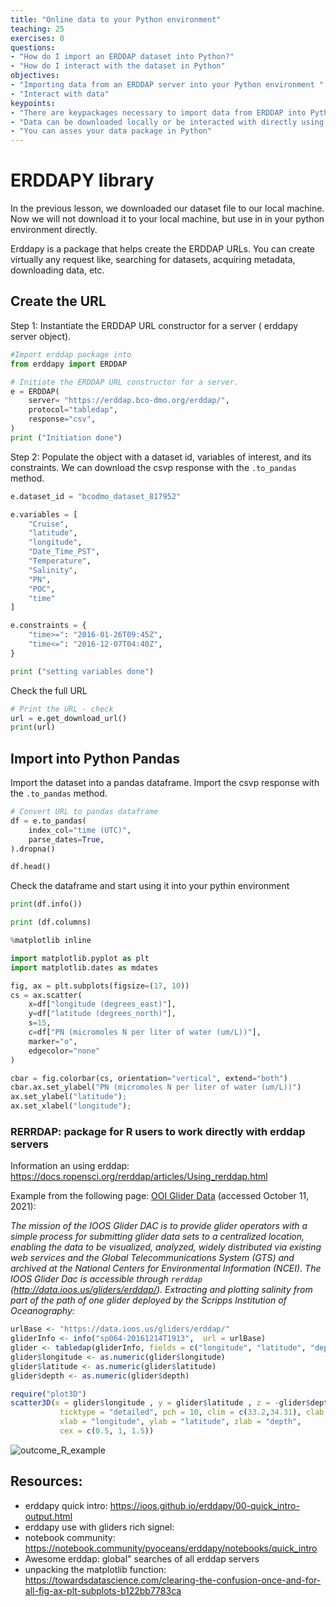```yaml
---
title: "Online data to your Python environment"
teaching: 25
exercises: 0
questions:
- "How do I import an ERDDAP dataset into Python?"
- "How do I interact with the dataset in Python"
objectives:
- "Importing data from an ERDDAP server into your Python environment "
- "Interact with data"
keypoints:
- "There are keypackages necessary to import data from ERDDAP into Python: pandas"
- "Data can be downloaded locally or be interacted with directly using erddapy"
- "You can asses your data package in Python"
---
```


# ERDDAPY library

In the previous lesson, we downloaded our dataset file to our local machine. Now we will not download it to your local machine, but use in in your python environment directly. 

Erddapy is a package that helps create the ERDDAP URLs. You can create virtually any request like, searching for datasets, acquiring metadata, downloading data, etc.



## Create the URL

Step 1: Instantiate the ERDDAP URL constructor for a server ( erddapy server object). 

```python
#Import erddap package into 
from erddapy import ERDDAP

# Initiate the ERDDAP URL constructor for a server. 
e = ERDDAP(
    server= "https://erddap.bco-dmo.org/erddap/",
    protocol="tabledap",
    response="csv",
)
print ("Initiation done")
```

Step 2: Populate the object with  a dataset id, variables of interest,  and its constraints. We can download the csvp response with the `.to_pandas` method.

```python
e.dataset_id = "bcodmo_dataset_817952"

e.variables = [
    "Cruise",
    "latitude",
    "longitude",
    "Date_Time_PST",
    "Temperature",
    "Salinity",
    "PN",
    "POC",
    "time"
]

e.constraints = {
    "time>=": "2016-01-26T09:45Z",
    "time<=": "2016-12-07T04:40Z",
}

print ("setting variables done")

```

Check the full URL

```python
# Print the URL - check
url = e.get_download_url()
print(url)
```

## Import into Python Pandas

Import the dataset into a pandas dataframe. Import the csvp response with the `.to_pandas` method.

```python
# Convert URL to pandas dataframe
df = e.to_pandas(
    index_col="time (UTC)",
    parse_dates=True,
).dropna()

df.head()
```

Check the dataframe and start using it into your pythin environment

```python
print(df.info())
```

```python
print (df.columns)
```

```python
%matplotlib inline

import matplotlib.pyplot as plt
import matplotlib.dates as mdates

fig, ax = plt.subplots(figsize=(17, 10))
cs = ax.scatter(
    x=df["longitude (degrees_east)"],
    y=df["latitude (degrees_north)"],
    s=15,
    c=df["PN (micromoles N per liter of water (um/L))"],
    marker="o",
    edgecolor="none"
)

cbar = fig.colorbar(cs, orientation="vertical", extend="both")
cbar.ax.set_ylabel("PN (micromoles N per liter of water (um/L))")
ax.set_ylabel("latitude");
ax.set_xlabel("longitude");
```






### RERRDAP: package for R users to work directly with erddap servers

Information an using erddap: https://docs.ropensci.org/rerddap/articles/Using_rerddap.html  

Example from the following page: [OOI Glider Data](https://docs.ropensci.org/rerddap/articles/Using_rerddap.html#ioos-glider-data) (accessed October 11, 2021):

*The mission of the IOOS Glider DAC is to provide glider operators with a simple process for submitting glider data sets to a centralized  location, enabling the data to be visualized, analyzed, widely  distributed via existing web services and the Global Telecommunications  System (GTS) and archived at the National Centers for Environmental  Information (NCEI). The IOOS Glider Dac is accessible through `rerddap` (http://data.ioos.us/gliders/erddap/). Extracting and plotting salinity from part of the path of one glider deployed by the Scripps Institution of Oceanography:*

```R
urlBase <- "https://data.ioos.us/gliders/erddap/"
gliderInfo <- info("sp064-20161214T1913",  url = urlBase)
glider <- tabledap(gliderInfo, fields = c("longitude", "latitude", "depth", "salinity"), 'time>=2016-12-14', 'time<=2016-12-23', url = urlBase)
glider$longitude <- as.numeric(glider$longitude)
glider$latitude <- as.numeric(glider$latitude)
glider$depth <- as.numeric(glider$depth)
```

``` R
require("plot3D")
scatter3D(x = glider$longitude , y = glider$latitude , z = -glider$depth, colvar = glider$salinity, col = colors$salinity, phi = 40, theta = 25, bty = "g", type = "p",
           ticktype = "detailed", pch = 10, clim = c(33.2,34.31), clab = 'Salinity',
           xlab = "longitude", ylab = "latitude", zlab = "depth",
           cex = c(0.5, 1, 1.5))
```

![outcome_R_example](https://docs.ropensci.org/rerddap/man/figures/glider-1.png)

## Resources: 

* erddapy quick intro: https://ioos.github.io/erddapy/00-quick_intro-output.html
* erddapy use with gliders rich signel: 
* notebook community: https://notebook.community/pyoceans/erddapy/notebooks/quick_intro 
* Awesome erddap: global" searches of all erddap servers
* unpacking the matplotlib function: https://towardsdatascience.com/clearing-the-confusion-once-and-for-all-fig-ax-plt-subplots-b122bb7783ca 

